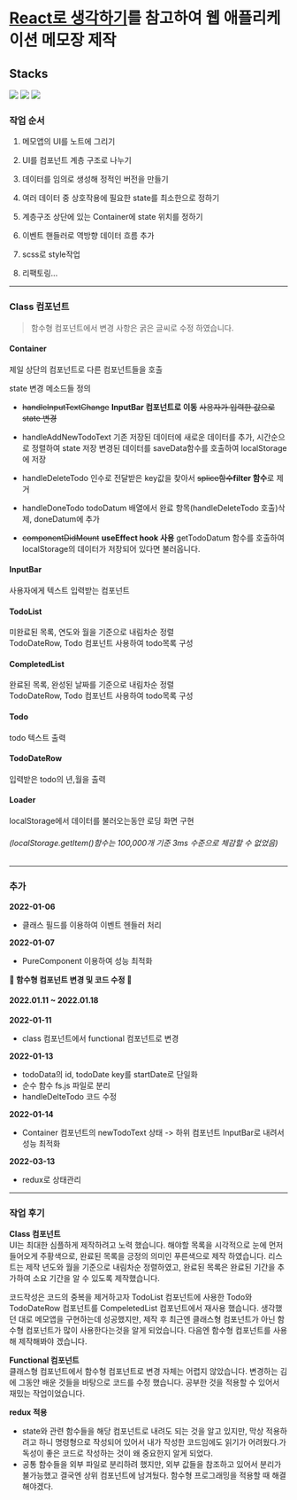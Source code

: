# [React로 생각하기](https://ko.reactjs.org/docs/thinking-in-react.html)를 참고하여 웹 애플리케이션 메모장 제작

## Stacks
<p float='left'> 
  <img src="https://img.shields.io/badge/javascript-F7DF1E?style=for-the-badge&logo=javascript&logoColor=black">
  <img src="https://img.shields.io/badge/react-61DAFB?style=for-the-badge&logo=react&logoColor=black">
  <img src="https://img.shields.io/badge/redux-764abc?style=for-the-badge&logo=redux&logoColor=black">
</p>

### 작업 순서

1.  메모앱의 UI를 노트에 그리기

2.  UI를 컴포넌트 계층 구조로 나누기

3.  데이터를 임의로 생성해 정적인 버전을 만들기

4.  여러 데이터 중 상호작용에 필요한 state를 최소한으로 정하기  

5.  계층구조 상단에 있는 Container에 state 위치를 정하기

6.  이벤트 핸들러로 역방향 데이터 흐름 추가  

7.  scss로 style작업

8. 리팩토링...
---

### Class 컴포넌트

> 함수형 컴포넌트에서 변경 사항은 굵은 글씨로 수정 하였습니다.

#### Container

제일 상단의 컴포넌트로 다른 컴포넌트들을 호출

state 변경 메소드들 정의

- ~~handleInputTextChange~~ **InputBar 컴포넌트로 이동**
  ~~사용자가 입력한 값으로 state 변경~~

- handleAddNewTodoText
  기존 저장된 데이터에 새로운 데이터를 추가, 시간순으로 정렬하여 state 저장
  변경된 데이터를 saveData함수를 호출하여 localStorage에 저장

- handleDeleteTodo
  인수로 전달받은 key값을 찾아서 ~~splice함수~~**filter 함수**로 제거

- handleDoneTodo
  todoDatum 배열에서 완료 항목(handleDeleteTodo 호출)삭제, doneDatum에 추가

- ~~componentDidMount~~ **useEffect hook 사용**
  getTodoDatum 함수를 호출하여 localStorage의 데이터가 저장되어 있다면 불러옵니다.

#### InputBar

사용자에게 텍스트 입력받는 컴포넌트

#### TodoList

미완료된 목록, 연도와 월을 기준으로 내림차순 정렬  
TodoDateRow, Todo 컴포넌트 사용하여 todo목록 구성

#### CompletedList

완료된 목록, 완성된 날짜를 기준으로 내림차순 정렬  
TodoDateRow, Todo 컴포넌트 사용하여 todo목록 구성

#### Todo

todo 텍스트 출력

#### TodoDateRow

입력받은 todo의 년,월을 출력

#### Loader

localStorage에서 데이터를 불러오는동안 로딩 화면 구현

###### _(localStorage.getItem()함수는 100,000개 기준 3ms 수준으로 체감할 수 없었음)_

---

### 추가

**2022-01-06**

- 클래스 필드를 이용하여 이벤트 헨들러 처리

**2022-01-07**

- PureComponent 이용하여 성능 최적화

**🚧 함수형 컴포넌트 변경 및 코드 수정 🚧**

#### 2022.01.11 ~ 2022.01.18

**2022-01-11**

- class 컴포넌트에서 functional 컴포넌트로 변경

**2022-01-13**

- todoData의 id, todoDate key를 startDate로 단일화
- 순수 함수 fs.js 파일로 분리
- handleDelteTodo 코드 수정

**2022-01-14**

- Container 컴포넌트의 newTodoText 상태 -> 하위 컴포넌트 InputBar로 내려서 성능 최적화

**2022-03-13**

- redux로 상태관리


---

### 작업 후기

**Class 컴포넌트**  
UI는 최대한 심플하게 제작하려고 노력 했습니다. 해야할 목록을 시각적으로 눈에 먼저 들어오게 주황색으로, 완료된 목록을 긍정의 의미인 푸른색으로 제작 하였습니다. 리스트는 제작 년도와 월을 기준으로 내림차순 정렬하였고, 완료된 목록은 완료된 기간을 추가하여 소요 기간을 알 수 있도록 제작했습니다.

코드작성은 코드의 중복을 제거하고자 TodoList 컴포넌트에 사용한 Todo와 TodoDateRow 컴포넌트를 CompeletedList 컴포넌트에서 재사용 했습니다.
생각했던 대로 메모앱을 구현하는데 성공했지만, 제작 후 최근엔 클래스형 컴포넌트가 아닌 함수형 컴포넌트가 많이 사용한다는것을 알게 되었습니다. 다음엔 함수형 컴포넌트를 사용해 제작해봐야 겠습니다.

**Functional 컴포넌트**  
클래스형 컴포넌트에서 함수형 컴포넌트로 변경 자체는 어렵지 않았습니다. 변경하는 김에 그동안 배운 것들을 바탕으로 코드를 수정 했습니다. 공부한 것을 적용할 수 있어서 재밌는 작업이었습니다.

**redux 적용**
- state와 관련 함수들을 해당 컴포넌트로 내려도 되는 것을 알고 있지만, 막상 적용하려고 하니 명령형으로 작성되어 있어서 내가 작성한 코드임에도 읽기가 어려웠다.가독성이 좋은 코드로 작성하는 것이 왜 중요한지 알게 되었다.
- 공통 함수들을 외부 파일로 분리하려 했지만, 외부 값들을 참조하고 있어서 분리가 불가능했고 결국엔 상위 컴포넌트에 남겨뒀다. 함수형 프로그래밍을 적용할 때 해결해야겠다.